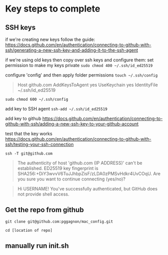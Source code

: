 # Key steps to complete

## SSH keys
if we're creating new keys follow the guide:
https://docs.github.com/en/authentication/connecting-to-github-with-ssh/generating-a-new-ssh-key-and-adding-it-to-the-ssh-agent

if we're using old keys then copy over ssh keys and configure them:
set permission to make my keys private
`sudo chmod 400 ~/.ssh/id_ed25519`

configure 'config' and then apply folder permissions
`touch ~/.ssh/config`

>Host github.com
>  AddKeysToAgent yes
>  UseKeychain yes
>  IdentityFile ~/.ssh/id_ed25519

`sudo chmod 600 ~/.ssh/config`

add key to SSH agent
`ssh-add ~/.ssh/id_ed25519`

add key to github
https://docs.github.com/en/authentication/connecting-to-github-with-ssh/adding-a-new-ssh-key-to-your-github-account

test that the key works
https://docs.github.com/en/authentication/connecting-to-github-with-ssh/testing-your-ssh-connection

`ssh -T git@github.com`

> The authenticity of host 'github.com (IP ADDRESS)' can't be established.
> ED25519 key fingerprint is SHA256:+DiY3wvvV6TuJJhbpZisF/zLDA0zPMSvHdkr4UvCOqU.
> Are you sure you want to continue connecting (yes/no)?

> Hi USERNAME! You've successfully authenticated, but GitHub does not
> provide shell access.

## Get the repo from github
`git clone git@github.com:pggagnon/mac_config.git`

`cd [location of repo]`

## manually run init.sh